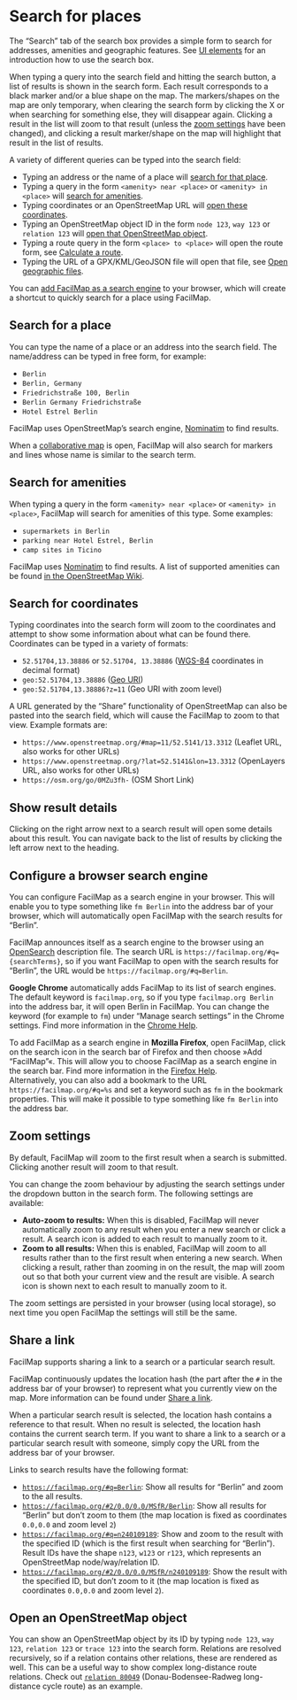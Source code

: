 # Search for places

The “Search” tab of the search box provides a simple form to search for addresses, amenities and geographic features. See [UI elements](../ui/#search-box) for an introduction how to use the search box.

When typing a query into the search field and hitting the search button, a list of results is shown in the search form. Each result corresponds to a black marker and/or a blue shape on the map. The markers/shapes on the map are only temporary, when clearing the search form by clicking the X or when searching for something else, they will disappear again. Clicking a result in the list will zoom to that result (unless the [zoom settings](#zoom-settings) have been changed), and clicking a result marker/shape on the map will highlight that result in the list of results.

<Screencast :desktop="require('./search.mp4')" :mobile="require('./search-mobile.mp4')"></Screencast>

A variety of different queries can be typed into the search field:
* Typing an address or the name of a place will [search for that place](#search-for-a-place).
* Typing a query in the form `<amenity> near <place>` or `<amenity> in <place>` will [search for amenities](#search-for-amenities).
* Typing coordinates or an OpenStreetMap URL will [open these coordinates](#search-for-coordinates).
* Typing an OpenStreetMap object ID in the form `node 123`, `way 123` or `relation 123` will [open that OpenStreetMap object](#open-an-openstreetmap-object).
* Typing a route query in the form `<place> to <place>` will open the route form, see [Calculate a route](../route/#use-a-route-query).
* Typing the URL of a GPX/KML/GeoJSON file will open that file, see [Open geographic files](../files/).

You can [add FacilMap as a search engine](#configure-a-browser-search-engine) to your browser, which will create a shortcut to quickly search for a place using FacilMap.

## Search for a place

You can type the name of a place or an address into the search field. The name/address can be typed in free form, for example:
* `Berlin`
* `Berlin, Germany`
* `Friedrichstraße 100, Berlin`
* `Berlin Germany Friedrichstraße`
* `Hotel Estrel Berlin`

FacilMap uses OpenStreetMap’s search engine, [Nominatim](https://nominatim.openstreetmap.org/) to find results.

When a [collaborative map](../collaborative/) is open, FacilMap will also search for markers and lines whose name is similar to the search term.

## Search for amenities

When typing a query in the form `<amenity> near <place>` or `<amenity> in <place>`, FacilMap will search for amenities of this type. Some examples:
* `supermarkets in Berlin`
* `parking near Hotel Estrel, Berlin`
* `camp sites in Ticino`

FacilMap uses [Nominatim](https://nominatim.openstreetmap.org/) to find results. A list of supported amenities can be found [in the OpenStreetMap Wiki](https://wiki.openstreetmap.org/wiki/Nominatim/Special_Phrases/EN).

## Search for coordinates

Typing coordinates into the search form will zoom to the coordinates and attempt to show some information about what can be found there. Coordinates can be typed in a variety of formats:
* `52.51704,13.38886` or `52.51704, 13.38886` ([WGS-84](https://en.wikipedia.org/wiki/World_Geodetic_System) coordinates in decimal format)
* `geo:52.51704,13.38886` ([Geo URI](https://en.wikipedia.org/wiki/Geo_URI_scheme))
* `geo:52.51704,13.38886?z=11` (Geo URI with zoom level)

A URL generated by the “Share” functionality of OpenStreetMap can also be pasted into the search field, which will cause the FacilMap to zoom to that view. Example formats are:
* `https://www.openstreetmap.org/#map=11/52.5141/13.3312` (Leaflet URL, also works for other URLs)
* `https://www.openstreetmap.org/?lat=52.5141&lon=13.3312` (OpenLayers URL, also works for other URLs)
* `https://osm.org/go/0MZu3fh-` (OSM Short Link)

## Show result details

Clicking on the right arrow next to a search result will open some details about this result. You can navigate back to the list of results by clicking the left arrow next to the heading.

<Screencast :desktop="require('./details.mp4')" :mobile="require('./details-mobile.mp4')"></Screencast>

## Configure a browser search engine

You can configure FacilMap as a search engine in your browser. This will enable you to type something like `fm Berlin` into the address bar of your browser, which will automatically open FacilMap with the search results for “Berlin”.

FacilMap announces itself as a search engine to the browser using an [OpenSearch](https://en.wikipedia.org/wiki/OpenSearch) description file. The search URL is `https://facilmap.org/#q={searchTerms}`, so if you want FacilMap to open with the search results for “Berlin”, the URL would be `https://facilmap.org/#q=Berlin`.

**Google Chrome** automatically adds FacilMap to its list of search engines. The default keyword is `facilmap.org`, so if you type `facilmap.org Berlin` into the address bar, it will open Berlin in FacilMap. You can change the keyword (for example to `fm`) under “Manage search settings” in the Chrome settings. Find more information in the [Chrome Help](https://support.google.com/chrome/answer/95426).

To add FacilMap as a search engine in **Mozilla Firefox**, open FacilMap, click on the search icon in the search bar of Firefox and then choose »Add “FacilMap”«. This will allow you to choose FacilMap as a search engine in the search bar. Find more information in the [Firefox Help](https://support.mozilla.org/en-US/kb/add-or-remove-search-engine-firefox).\
Alternatively, you can also add a bookmark to the URL `https://facilmap.org/#q=%s` and set a keyword such as `fm` in the bookmark properties. This will make it possible to type something like `fm Berlin` into the address bar.

## Zoom settings

By default, FacilMap will zoom to the first result when a search is submitted. Clicking another result will zoom to that result.

You can change the zoom behaviour by adjusting the search settings under the dropdown button in the search form. The following settings are available:

* **Auto-zoom to results:** When this is disabled, FacilMap will never automatically zoom to any result when you enter a new search or click a result. A search icon is added to each result to manually zoom to it.
* **Zoom to all results:** When this is enabled, FacilMap will zoom to all results rather than to the first result when entering a new search. When clicking a result, rather than zooming in on the result, the map will zoom out so that both your current view and the result are visible. A search icon is shown next to each result to manually zoom to it.

The zoom settings are persisted in your browser (using local storage), so next time you open FacilMap the settings will still be the same.

<Screencast :desktop="require('./zoom.mp4')" :mobile="require('./zoom-mobile.mp4')"></Screencast>

## Share a link

FacilMap supports sharing a link to a search or a particular search result.

FacilMap continuously updates the location hash (the part after the `#` in the address bar of your browser) to represent what you currently view on the map. More information can be found under [Share a link](../hash/).

When a particular search result is selected, the location hash contains a reference to that result. When no result is selected, the location hash contains the current search term. If you want to share a link to a search or a particular search result with someone, simply copy the URL from the address bar of your browser.

Links to search results have the following format:
* [`https://facilmap.org/#q=Berlin`](https://facilmap.org/#q=Berlin): Show all results for “Berlin” and zoom to the all results.
* [`https://facilmap.org/#2/0.0/0.0/MSfR/Berlin`](https://facilmap.org/#2/0.0/0.0/MSfR/Berlin): Show all results for “Berlin” but don’t zoom to them (the map location is fixed as coordinates `0.0,0.0` and zoom level `2`)
* [`https://facilmap.org/#q=n240109189`](https://facilmap.org/#q=n240109189): Show and zoom to the result with the specified ID (which is the first result when searching for “Berlin”). Result IDs have the shape `n123`, `w123` or `r123`, which represents an OpenStreetMap node/way/relation ID.
* [`https://facilmap.org/#2/0.0/0.0/MSfR/n240109189`](https://facilmap.org/#2/0.0/0.0/MSfR/n240109189): Show the result with the specified ID, but don’t zoom to it (the map location is fixed as coordinates `0.0,0.0` and zoom level `2`).

## Open an OpenStreetMap object

You can show an OpenStreetMap object by its ID by typing `node 123`, `way 123`, `relation 123` or `trace 123` into the search form. Relations are resolved recursively, so if a relation contains other relations, these are rendered as well. This can be a useful way to show complex long-distance route relations. Check out [`relation 80049`](https://facilmap.org/#q=relation%2080049) (Donau-Bodensee-Radweg long-distance cycle route) as an example.